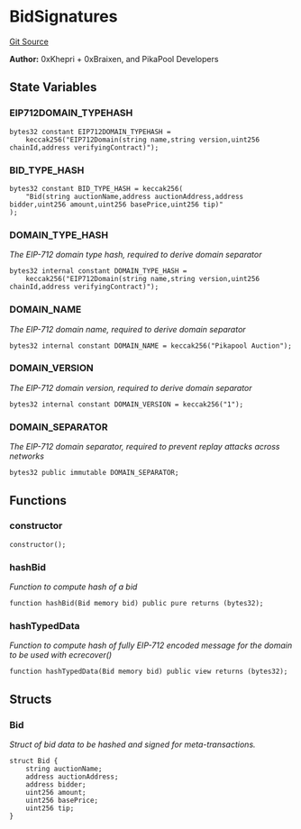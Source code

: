 # BidSignatures
[Git Source](https://github.com-khepri/0xPikapool/pikapool-contracts/blob/46c3d29612fee963c31205560a2c2694af75ef33/src/utils/BidSignatures.sol)

**Author:**
0xKhepri + 0xBraixen, and PikaPool Developers


## State Variables
### EIP712DOMAIN_TYPEHASH

```solidity
bytes32 constant EIP712DOMAIN_TYPEHASH =
    keccak256("EIP712Domain(string name,string version,uint256 chainId,address verifyingContract)");
```


### BID_TYPE_HASH

```solidity
bytes32 constant BID_TYPE_HASH = keccak256(
    "Bid(string auctionName,address auctionAddress,address bidder,uint256 amount,uint256 basePrice,uint256 tip)"
);
```


### DOMAIN_TYPE_HASH
*The EIP-712 domain type hash, required to derive domain separator*


```solidity
bytes32 internal constant DOMAIN_TYPE_HASH =
    keccak256("EIP712Domain(string name,string version,uint256 chainId,address verifyingContract)");
```


### DOMAIN_NAME
*The EIP-712 domain name, required to derive domain separator*


```solidity
bytes32 internal constant DOMAIN_NAME = keccak256("Pikapool Auction");
```


### DOMAIN_VERSION
*The EIP-712 domain version, required to derive domain separator*


```solidity
bytes32 internal constant DOMAIN_VERSION = keccak256("1");
```


### DOMAIN_SEPARATOR
*The EIP-712 domain separator, required to prevent replay attacks across networks*


```solidity
bytes32 public immutable DOMAIN_SEPARATOR;
```


## Functions
### constructor


```solidity
constructor();
```

### hashBid

*Function to compute hash of a bid*


```solidity
function hashBid(Bid memory bid) public pure returns (bytes32);
```

### hashTypedData

*Function to compute hash of fully EIP-712 encoded message for the domain to be used with ecrecover()*


```solidity
function hashTypedData(Bid memory bid) public view returns (bytes32);
```

## Structs
### Bid
*Struct of bid data to be hashed and signed for meta-transactions.*


```solidity
struct Bid {
    string auctionName;
    address auctionAddress;
    address bidder;
    uint256 amount;
    uint256 basePrice;
    uint256 tip;
}
```


